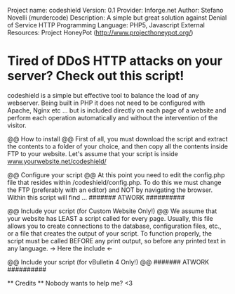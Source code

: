 Project name: codeshield
Version: 0.1
Provider: Inforge.net
Author: Stefano Novelli (murdercode)
Description: A simple but great solution against Denial of Service HTTP
Programming Language: PHP5, Javascript
External Resources: Project HoneyPot (http://www.projecthoneypot.org/)


Tired of DDoS HTTP attacks on your server? Check out this script!
==========

codeshield is a simple but effective tool to balance the load of any webserver. Being built in PHP it does not need to be configured with Apache, Nginx etc ... but is included directly on each page of a website and perform each operation automatically and without the intervention of the visitor.

@@ How to install @@
First of all, you must download the script and extract the contents to a folder of your choice, and then copy all the contents inside FTP to your website.
Let's assume that your script is inside www.yourwebsite.net/codeshield/

@@ Configure your script @@
At this point you need to edit the config.php file that resides within /codeshield/config.php.
To do this we must change the FTP (preferably with an editor) and NOT by navigating the browser.
Within this script will find ... ####### ATWORK ##########

@@ Include your script (for Custom Website Only!) @@
We assume that your website has LEAST a script called for every page. Usually, this file allows you to create connections to the database, configuration files, etc., or a file that creates the output of your script.
To function properly, the script must be called BEFORE any print output, so before any printed text in any language.
-> Here the include <-

@@ Include your script (for vBulletin 4 Only!) @@
####### ATWORK ##########

** Credits **
Nobody wants to help me? <3

